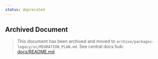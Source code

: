 ```yaml
---
status: deprecated
---
```


## Archived Document

> This document has been archived and moved to `archive/packages-legacy/ui/MIGRATION_PLAN.md`.
> See central docs hub: [docs/README.md](../../docs/README.md).
